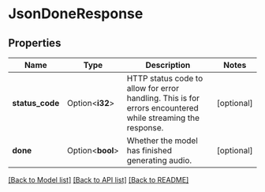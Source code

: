 # JsonDoneResponse

## Properties

Name | Type | Description | Notes
------------ | ------------- | ------------- | -------------
**status_code** | Option<**i32**> | HTTP status code to allow for error handling. This is for errors encountered while streaming the response. | [optional]
**done** | Option<**bool**> | Whether the model has finished generating audio. | [optional]

[[Back to Model list]](../README.md#documentation-for-models) [[Back to API list]](../README.md#documentation-for-api-endpoints) [[Back to README]](../README.md)


